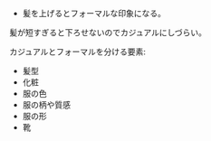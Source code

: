- 髪を上げるとフォーマルな印象になる。

髪が短すぎると下ろせないのでカジュアルにしづらい。

カジュアルとフォーマルを分ける要素:

- 髪型
- 化粧
- 服の色
- 服の柄や質感
- 服の形
- 靴
